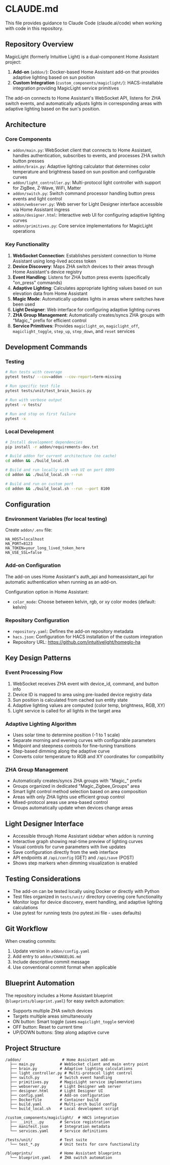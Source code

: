 # CLAUDE.md

This file provides guidance to Claude Code (claude.ai/code) when working with code in this repository.

## Repository Overview
MagicLight (formerly Intuitive Light) is a dual-component Home Assistant project:
1. **Add-on** (`addon/`): Docker-based Home Assistant add-on that provides adaptive lighting based on sun position
2. **Custom Integration** (`custom_components/magiclight/`): HACS-installable integration providing MagicLight service primitives

The add-on connects to Home Assistant's WebSocket API, listens for ZHA switch events, and automatically adjusts lights in corresponding areas with adaptive lighting based on the sun's position.

## Architecture

### Core Components
- `addon/main.py`: WebSocket client that connects to Home Assistant, handles authentication, subscribes to events, and processes ZHA switch button presses
- `addon/brain.py`: Adaptive lighting calculator that determines color temperature and brightness based on sun position and configurable curves
- `addon/light_controller.py`: Multi-protocol light controller with support for ZigBee, Z-Wave, WiFi, Matter
- `addon/switch.py`: Switch command processor handling button press events and light control
- `addon/webserver.py`: Web server for Light Designer interface accessible via Home Assistant ingress
- `addon/designer.html`: Interactive web UI for configuring adaptive lighting curves
- `addon/primitives.py`: Core service implementations for MagicLight operations

### Key Functionality
1. **WebSocket Connection**: Establishes persistent connection to Home Assistant using long-lived access token
2. **Device Discovery**: Maps ZHA switch devices to their areas through Home Assistant's device registry
3. **Event Handling**: Listens for ZHA button press events (specifically "on_press" commands)
4. **Adaptive Lighting**: Calculates appropriate lighting values based on sun elevation data from Home Assistant
5. **Magic Mode**: Automatically updates lights in areas where switches have been used
6. **Light Designer**: Web interface for configuring adaptive lighting curves
7. **ZHA Group Management**: Automatically creates/syncs ZHA groups with "Magic_" prefix for efficient control
8. **Service Primitives**: Provides `magiclight_on`, `magiclight_off`, `magiclight_toggle`, `step_up`, `step_down`, and `reset` services

## Development Commands

### Testing
```bash
# Run tests with coverage
pytest tests/ --cov=addon --cov-report=term-missing

# Run specific test file
pytest tests/unit/test_brain_basics.py

# Run with verbose output
pytest -v tests/

# Run and stop on first failure
pytest -x
```

### Local Development
```bash
# Install development dependencies
pip install -r addon/requirements-dev.txt

# Build addon for current architecture (no cache)
cd addon && ./build_local.sh

# Build and run locally with web UI on port 8099
cd addon && ./build_local.sh --run

# Build and run on custom port
cd addon && ./build_local.sh --run --port 8100
```

## Configuration

### Environment Variables (for local testing)
Create `addon/.env` file:
```
HA_HOST=localhost
HA_PORT=8123
HA_TOKEN=your_long_lived_token_here
HA_USE_SSL=false
```

### Add-on Configuration
The add-on uses Home Assistant's auth_api and homeassistant_api for automatic authentication when running as an add-on.

Configuration option in Home Assistant:
- `color_mode`: Choose between kelvin, rgb, or xy color modes (default: kelvin)

### Repository Configuration
- `repository.yaml`: Defines the add-on repository metadata
- `hacs.json`: Configuration for HACS installation of the custom integration
- Repository URL: https://github.com/intuitivelight/homeglo-ha

## Key Design Patterns

### Event Processing Flow
1. WebSocket receives ZHA event with device_id, command, and button info
2. Device ID is mapped to area using pre-loaded device registry data
3. Sun position is calculated from cached sun entity state
4. Adaptive lighting values are computed (color temp, brightness, RGB, XY)
5. Light service is called for all lights in the target area

### Adaptive Lighting Algorithm
- Uses solar time to determine position (-1 to 1 scale)
- Separate morning and evening curves with configurable parameters
- Midpoint and steepness controls for fine-tuning transitions
- Step-based dimming along the adaptive curve
- Converts color temperature to RGB and XY coordinates for compatibility

### ZHA Group Management
- Automatically creates/syncs ZHA groups with "Magic_" prefix
- Groups organized in dedicated "Magic_Zigbee_Groups" area
- Smart light control method selection based on area composition
- Areas with only ZHA lights use efficient group control
- Mixed-protocol areas use area-based control
- Groups automatically update when devices change areas

## Light Designer Interface
- Accessible through Home Assistant sidebar when addon is running
- Interactive graph showing real-time preview of lighting curves
- Visual controls for curve parameters with live updates
- Save configuration directly from the web interface
- API endpoints at `/api/config` (GET) and `/api/save` (POST)
- Shows step markers when dimming visualization is enabled

## Testing Considerations
- The add-on can be tested locally using Docker or directly with Python
- Test files organized in `tests/unit/` directory covering core functionality
- Monitor logs for device discovery, event handling, and adaptive lighting calculations
- Use pytest for running tests (no pytest.ini file - uses defaults)

## Git Workflow
When creating commits:
1. Update version in `addon/config.yaml`
2. Add entry to `addon/CHANGELOG.md`
3. Include descriptive commit message
4. Use conventional commit format when applicable

## Blueprint Automation
The repository includes a Home Assistant blueprint (`blueprints/blueprint.yaml`) for easy switch automation:
- Supports multiple ZHA switch devices
- Targets multiple areas simultaneously
- ON button: Smart toggle (uses `magiclight_toggle` service)
- OFF button: Reset to current time
- UP/DOWN buttons: Step along adaptive curve

## Project Structure
```
/addon/                  # Home Assistant add-on
  ├── main.py           # WebSocket client and main entry point
  ├── brain.py          # Adaptive lighting calculations
  ├── light_controller.py # Multi-protocol light control
  ├── switch.py         # Switch event handling
  ├── primitives.py     # MagicLight service implementations
  ├── webserver.py      # Light Designer web server
  ├── designer.html     # Light Designer UI
  ├── config.yaml       # Add-on configuration
  ├── Dockerfile        # Container build
  ├── build.yaml        # Multi-arch build config
  └── build_local.sh    # Local development script

/custom_components/magiclight/  # HACS integration
  ├── __init__.py       # Service registration
  ├── manifest.json     # Integration metadata
  └── services.yaml     # Service definitions

/tests/unit/            # Test suite
  └── test_*.py         # Unit tests for core functionality

/blueprints/            # Home Assistant blueprints
  └── blueprint.yaml    # ZHA switch automation
```